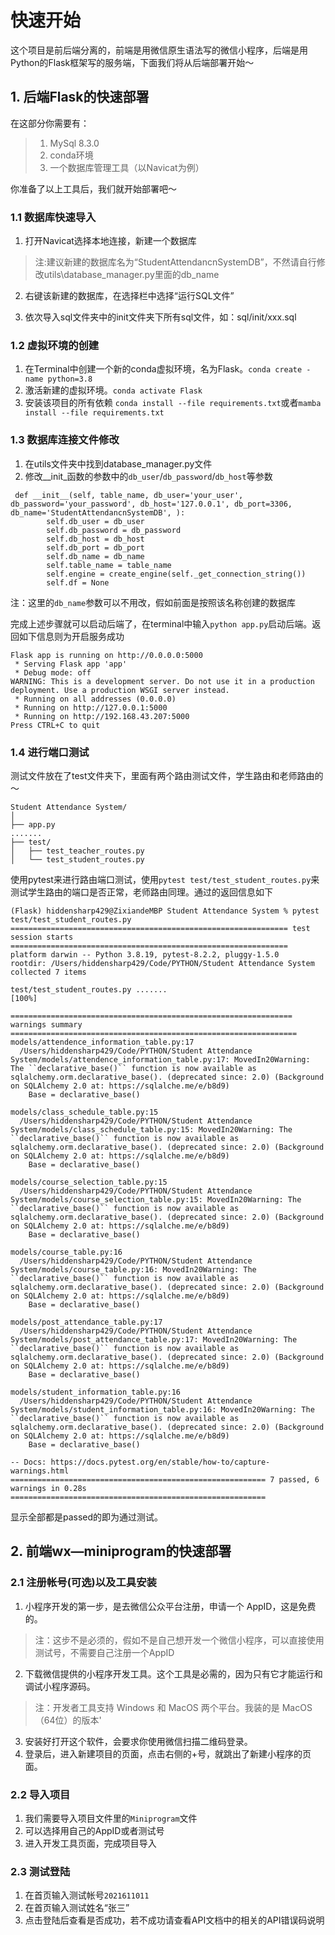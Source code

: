 <!--
 * @Author: hiddenSharp429 z404878860@163.com
 * @Date: 2024-07-02 10:12:23
 * @LastEditors: hiddenSharp429 z404878860@163.com
 * @LastEditTime: 2024-07-02 18:12:15
 * @FilePath: /Student Attendance System/docs/QuickStart.md
 * @Description: 快速开始
-->

# 快速开始

这个项目是前后端分离的，前端是用微信原生语法写的微信小程序，后端是用Python的Flask框架写的服务端，下面我们将从后端部署开始～

## 1. 后端Flask的快速部署

在这部分你需要有：

> 1. MySql 8.3.0
> 2. conda环境
> 3. 一个数据库管理工具（以Navicat为例）

你准备了以上工具后，我们就开始部署吧～

### 1.1 数据库快速导入

1. 打开Navicat选择本地连接，新建一个数据库
>注:建议新建的数据库名为“StudentAttendancnSystemDB”，不然请自行修改utils\database_manager.py里面的db_name

2. 右键该新建的数据库，在选择栏中选择“运行SQL文件”

3. 依次导入sql文件夹中的init文件夹下所有sql文件，如：sql/init/xxx.sql

### 1.2 虚拟环境的创建

1. 在Terminal中创建一个新的conda虚拟环境，名为Flask。`conda create -name python=3.8`
2. 激活新建的虚拟环境。`conda activate Flask`
3. 安装该项目的所有依赖 `conda install --file requirements.txt`或者`mamba install --file requirements.txt`


### 1.3 数据库连接文件修改
1. 在utils文件夹中找到database_manager.py文件
2. 修改__init_函数的参数中的`db_user`/`db_password`/`db_host`等参数
```
 def __init__(self, table_name, db_user='your_user', db_password='your_password', db_host='127.0.0.1', db_port=3306, db_name='StudentAttendancnSystemDB', ):
        self.db_user = db_user
        self.db_password = db_password
        self.db_host = db_host
        self.db_port = db_port
        self.db_name = db_name
        self.table_name = table_name
        self.engine = create_engine(self._get_connection_string())
        self.df = None
```
注：这里的`db_name`参数可以不用改，假如前面是按照该名称创建的数据库

完成上述步骤就可以启动后端了，在terminal中输入`python app.py`启动后端。返回如下信息则为开启服务成功
```
Flask app is running on http://0.0.0.0:5000
 * Serving Flask app 'app'
 * Debug mode: off
WARNING: This is a development server. Do not use it in a production deployment. Use a production WSGI server instead.
 * Running on all addresses (0.0.0.0)
 * Running on http://127.0.0.1:5000
 * Running on http://192.168.43.207:5000
Press CTRL+C to quit
```
### 1.4 进行端口测试
测试文件放在了test文件夹下，里面有两个路由测试文件，学生路由和老师路由的～
```
Student Attendance System/
│
├── app.py
.......
├── test/
│   ├── test_teacher_routes.py
│   └── test_student_routes.py
```
使用pytest来进行路由端口测试，使用`pytest test/test_student_routes.py`来测试学生路由的端口是否正常，老师路由同理。通过的返回信息如下
```
(Flask) hiddensharp429@ZixiandeMBP Student Attendance System % pytest test/test_student_routes.py
============================================================== test session starts ==============================================================
platform darwin -- Python 3.8.19, pytest-8.2.2, pluggy-1.5.0
rootdir: /Users/hiddensharp429/Code/PYTHON/Student Attendance System
collected 7 items                                                                                                                               

test/test_student_routes.py .......                                                                                                       [100%]

=============================================================== warnings summary ================================================================
models/attendence_information_table.py:17
  /Users/hiddensharp429/Code/PYTHON/Student Attendance System/models/attendence_information_table.py:17: MovedIn20Warning: The ``declarative_base()`` function is now available as sqlalchemy.orm.declarative_base(). (deprecated since: 2.0) (Background on SQLAlchemy 2.0 at: https://sqlalche.me/e/b8d9)
    Base = declarative_base()

models/class_schedule_table.py:15
  /Users/hiddensharp429/Code/PYTHON/Student Attendance System/models/class_schedule_table.py:15: MovedIn20Warning: The ``declarative_base()`` function is now available as sqlalchemy.orm.declarative_base(). (deprecated since: 2.0) (Background on SQLAlchemy 2.0 at: https://sqlalche.me/e/b8d9)
    Base = declarative_base()

models/course_selection_table.py:15
  /Users/hiddensharp429/Code/PYTHON/Student Attendance System/models/course_selection_table.py:15: MovedIn20Warning: The ``declarative_base()`` function is now available as sqlalchemy.orm.declarative_base(). (deprecated since: 2.0) (Background on SQLAlchemy 2.0 at: https://sqlalche.me/e/b8d9)
    Base = declarative_base()

models/course_table.py:16
  /Users/hiddensharp429/Code/PYTHON/Student Attendance System/models/course_table.py:16: MovedIn20Warning: The ``declarative_base()`` function is now available as sqlalchemy.orm.declarative_base(). (deprecated since: 2.0) (Background on SQLAlchemy 2.0 at: https://sqlalche.me/e/b8d9)
    Base = declarative_base()

models/post_attendance_table.py:17
  /Users/hiddensharp429/Code/PYTHON/Student Attendance System/models/post_attendance_table.py:17: MovedIn20Warning: The ``declarative_base()`` function is now available as sqlalchemy.orm.declarative_base(). (deprecated since: 2.0) (Background on SQLAlchemy 2.0 at: https://sqlalche.me/e/b8d9)
    Base = declarative_base()

models/student_information_table.py:16
  /Users/hiddensharp429/Code/PYTHON/Student Attendance System/models/student_information_table.py:16: MovedIn20Warning: The ``declarative_base()`` function is now available as sqlalchemy.orm.declarative_base(). (deprecated since: 2.0) (Background on SQLAlchemy 2.0 at: https://sqlalche.me/e/b8d9)
    Base = declarative_base()

-- Docs: https://docs.pytest.org/en/stable/how-to/capture-warnings.html
========================================================= 7 passed, 6 warnings in 0.28s =========================================================
```
显示全部都是passed的即为通过测试。

## 2. 前端wx—miniprogram的快速部署
### 2.1 注册帐号(可选)以及工具安装
1. 小程序开发的第一步，是去微信公众平台注册，申请一个 AppID，这是免费的。
>注：这步不是必须的，假如不是自己想开发一个微信小程序，可以直接使用测试号，不需要自己注册一个AppID
2. 下载微信提供的小程序开发工具。这个工具是必需的，因为只有它才能运行和调试小程序源码。
>注：开发者工具支持 Windows 和 MacOS 两个平台。我装的是 MacOS （64位）的版本'
3. 安装好打开这个软件，会要求你使用微信扫描二维码登录。
4. 登录后，进入新建项目的页面，点击右侧的+号，就跳出了新建小程序的页面。

### 2.2 导入项目
1. 我们需要导入项目文件里的`Miniprogram`文件
2. 可以选择用自己的AppID或者测试号
3. 进入开发工具页面，完成项目导入

### 2.3 测试登陆
1. 在首页输入测试帐号`2021611011`
2. 在首页输入测试姓名“张三” 
3. 点击登陆后查看是否成功，若不成功请查看API文档中的相关的API错误码说明